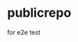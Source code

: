 # publicrepo
for e2e test






































































































































































































































































































































































































































































































































































































































































































































































































































































































































































































































































































































































































































































































































































































































































































































































































































































































































































































































































































































































































































































































































































































































































































































































































































































































































































































































































































































































































































































































































































































































































































































































































































































































































































































































































































































































































































































































































































































































































































































































































































































































































































































































































































































































































































































